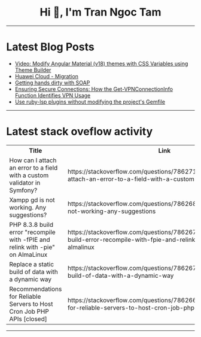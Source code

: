 <h1 align="center">Hi 👋, I'm Tran Ngoc Tam</h1>

---

# Latest Blog Posts 
<!-- BLOG-POST-LIST:START -->
- [Video: Modify Angular Material &lpar;v18&rpar; themes with CSS Variables using Theme Builder](https://dev.to/ngmaterialdev/video-modify-angular-material-v18-themes-with-css-variables-using-theme-builder-3278)
- [Huawei Cloud - Migration](https://dev.to/ozcankara/huwaei-cloud-migration-2all)
- [Getting hands dirty with SOAP](https://dev.to/nisalap/getting-hands-dirty-with-soap-1gg6)
- [Ensuring Secure Connections: How the Get-VPNConnectionInfo Function Identifies VPN Usage](https://dev.to/uyriq/ensuring-secure-connections-how-the-get-vpnconnectioninfo-function-identifies-vpn-usage-1i47)
- [Use ruby-lsp plugins without modifying the project&#39;s Gemfile](https://dev.to/r7kamura/use-ruby-lsp-plugins-without-modifying-the-projects-gemfile-4i93)
<!-- BLOG-POST-LIST:END -->

---

# Latest stack oveflow activity
<table>
  <tr><th>Title</th><th>Link</th></tr>
  <!-- STACKOVERFLOW:START --><tr><td>How can I attach an error to a field with a custom validator in Symfony?</td><td>https://stackoverflow.com/questions/78627117/how-can-i-attach-an-error-to-a-field-with-a-custom-validator-in-symfony</td></tr><tr><td>Xampp gd is not working. Any suggestions?</td><td>https://stackoverflow.com/questions/78626831/xampp-gd-is-not-working-any-suggestions</td></tr><tr><td>PHP 8.3.8 build error &quot;recompile with -fPIE and relink with -pie&quot; on AlmaLinux</td><td>https://stackoverflow.com/questions/78626755/php-8-3-8-build-error-recompile-with-fpie-and-relink-with-pie-on-almalinux</td></tr><tr><td>Replace a static build of data with a dynamic way</td><td>https://stackoverflow.com/questions/78626704/replace-a-static-build-of-data-with-a-dynamic-way</td></tr><tr><td>Recommendations for Reliable Servers to Host Cron Job PHP APIs [closed]</td><td>https://stackoverflow.com/questions/78626677/recommendations-for-reliable-servers-to-host-cron-job-php-apis</td></tr><!-- STACKOVERFLOW:END -->
</table>

---


